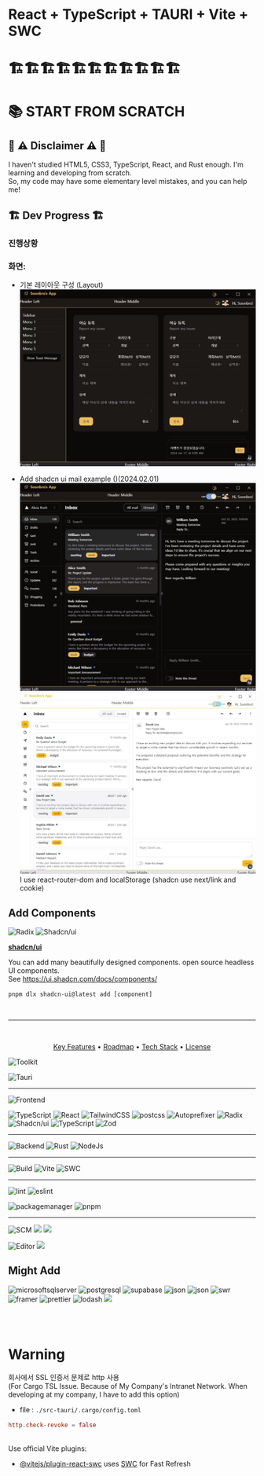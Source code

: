 # React + TypeScript + TAURI + Vite + SWC

# 🏗🏗🏗🏗🏗🏗🏗🏗🏗🏗🏗

# 📚 START FROM SCRATCH
## 🚨 ⚠ Disclaimer ⚠ 🚨
I haven't studied HTML5, CSS3, TypeScript, React, and Rust enough. I'm learning and developing from scratch.  
So, my code may have some elementary level mistakes, and you can help me!

## 🏗 Dev Progress 🏗

### 진행상황
### 화면:

- 기본 레이아웃 구성 (Layout)
  ![img](/public/image/SoonApp_v0.0.0.JPG)

  
- Add shadcn ui mail example ()(2024.02.01)
  ![mail](/public/image/20240201_SoonApp_v0.0.0.JPG)
  ![mail_light](/public/image/20240201_SoonApp_v0.0.0_light.JPG)
  I use react-router-dom and localStorage (shadcn use next/link and cookie)
  

## Add Components

<img alt="Radix" src="https://img.shields.io/badge/radix%20ui-161618?style=for-the-badge&logo=radixui&logoColor=white">
<img alt="Shadcn/ui" src="https://img.shields.io/badge/shadcn/ui-000000?style=for-the-badge&logo=shadcnui&logoColor=white">

**[shadcn/ui](https://ui.shadcn.com/)**

You can add many beautifully designed components. open source headless UI components.  
See https://ui.shadcn.com/docs/components/

```shell
pnpm dlx shadcn-ui@latest add [component]
```

<br>

---

<br>
<p align="center">
  <a href="#key-features">Key Features</a> •
  <a href="#roadmap">Roadmap</a> •
  <a href="#tech-stack">Tech Stack</a> •
  <a href="#license">License</a>
  <!--
  <a href="#how-to-use">How To Use</a> •
  <a href="#download">Download</a> •
  <a href="#credits">Credits</a> •
  -->

![Toolkit](https://img.shields.io/badge/App%20Dev%20Toolkit-black)

<img alt="Tauri" src="https://img.shields.io/badge/tauri-24C8DB?style=for-the-badge&logo=tauri&logoColor=FFC131">

---

![Frontend](https://img.shields.io/badge/Frontend-black)

<img alt="TypeScript" src="https://img.shields.io/badge/TypeScript-3178C6?style=for-the-badge&logo=TypeScript&logoColor=white">
<img alt="React" src="https://img.shields.io/badge/react-61DAFB?style=for-the-badge&logo=react&logoColor=black">
<img alt="TailwindCSS" src="https://img.shields.io/badge/tailwindcss-06B6D4?style=for-the-badge&logo=tailwindcss&logoColor=white">
<img alt="postcss" src="https://img.shields.io/badge/postcss-DD3A0A?style=for-the-badge&logo=postcss&logoColor=white">
<img alt="Autoprefixer" src="https://img.shields.io/badge/autoprefixer-DD3735?style=for-the-badge&logo=autoprefixer&logoColor=white">

<img alt="Radix" src="https://img.shields.io/badge/radix%20ui-161618?style=for-the-badge&logo=radixui&logoColor=white">
<img alt="Shadcn/ui" src="https://img.shields.io/badge/shadcn/ui-000000?style=for-the-badge&logo=shadcnui&logoColor=white">

<img alt="TypeScript" src="https://img.shields.io/badge/react%20hook%20form-EC5990?style=for-the-badge&logo=reacthookform&logoColor=black">
<img alt="Zod" src="https://img.shields.io/badge/Zod-3E67B1?style=for-the-badge&logo=Zod&logoColor=white">

---

![Backend](https://img.shields.io/badge/Backend-black)
<img alt="Rust" src="https://img.shields.io/badge/rust-000000?style=for-the-badge&logo=rust">
<img alt="NodeJs" src="https://img.shields.io/badge/node.js-339933?style=for-the-badge&logo=nodedotjs&logoColor=white">

---

![Build](https://img.shields.io/badge/Build-black)
<img alt="Vite" src="https://img.shields.io/badge/Vite-646CFF?style=for-the-badge&logo=Vite&logoColor=FFDD35">
<img alt="SWC" src="https://img.shields.io/badge/SWC-000000?style=for-the-badge&logo=SWC&logoColor=white">

---

![lint](https://img.shields.io/badge/Lint-black)
<img alt="eslint" src="https://img.shields.io/badge/eslint-4B32C3?style=for-the-badge&logo=eslint&logoColor=white">

![packagemanager](https://img.shields.io/badge/Package%20Manager-black)
<img alt="pnpm" src="https://img.shields.io/badge/pnpm-000000?style=for-the-badge&logo=pnpm">

---

![SCM](https://img.shields.io/badge/SCM-black)
<img src="https://img.shields.io/badge/git-181717?style=for-the-badge&logo=git">
<img src="https://img.shields.io/badge/github-181717?style=for-the-badge&logo=github">

![Editor](https://img.shields.io/badge/Editor-black)
<img src="https://img.shields.io/badge/VSCode-007ACC?style=for-the-badge&logo=visualstudiocode">

## Might Add

<img alt="microsoftsqlserver" src="https://img.shields.io/badge/MSSQL-CC2927?style=for-the-badge&logo=microsoftsqlserver&logoColor=white">
<img alt="postgresql" src="https://img.shields.io/badge/postgresql-4169E1?style=for-the-badge&logo=postgresql&logoColor=white">
<img alt="supabase" src="https://img.shields.io/badge/supabase-3FCF8E?style=for-the-badge&logo=supabase&logoColor=white">
<img alt="json" src="https://img.shields.io/badge/json-000000?style=for-the-badge&logo=json&logoColor=white">
<img alt="json" src="https://img.shields.io/badge/reactquery-FF4154?style=for-the-badge&logo=reactquery&logoColor=white">
<img alt="swr" src="https://img.shields.io/badge/swr-000000?style=for-the-badge&logo=swr&logoColor=white">
<img alt="framer" src="https://img.shields.io/badge/framer-0055FF?style=for-the-badge&logo=framer&logoColor=black">
<img alt="prettier" src="https://img.shields.io/badge/prettier-F7B93E?style=for-the-badge&logo=prettier&logoColor=white">
<img alt="lodash" src="https://img.shields.io/badge/lodash-3492FF?style=for-the-badge&logo=lodash&logoColor=white">
<img src="https://img.shields.io/badge/shields.io-000000?style=for-the-badge&logo=shieldsdotio">

</p>

<br>
<br>

# Warning

회사에서 SSL 인증서 문제로 http 사용  
(For Cargo TSL Issue. Because of My Company's Intranet Network. When developing at my company, I have to add this option)

- file : `./src-tauri/.cargo/config.toml`

```toml
http.check-revoke = false
```

<br>
Use official Vite plugins:

- [@vitejs/plugin-react-swc](https://github.com/vitejs/vite-plugin-react-swc) uses [SWC](https://swc.rs/) for Fast Refresh
